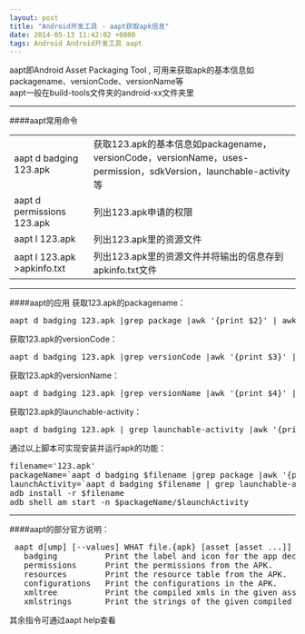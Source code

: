 ```yaml
---
layout: post
title: "Android开发工具 - aapt获取apk信息"
date: 2014-05-13 11:42:02 +0800
tags: Android Android开发工具 aapt
---
```


aapt即Android Asset Packaging Tool , 可用来获取apk的基本信息如packagename、versionCode、versionName等  
aapt一般在build-tools文件夹的android-xx文件夹里

***

####aapt常用命令  

<table>
   <tr>
      <td>aapt d badging 123.apk</td>
      <td>获取123.apk的基本信息如packagename，versionCode，versionName，uses-permission，sdkVersion，launchable-activity等</td>
   </tr>
   <tr>
      <td>aapt d permissions 123.apk</td>
      <td>列出123.apk申请的权限</td>
   </tr>
   <tr>
      <td>aapt l 123.apk</td>
      <td>列出123.apk里的资源文件</td>
   </tr>
   <tr>
      <td>aapt l 123.apk >apkinfo.txt</td>
      <td>列出123.apk里的资源文件并将输出的信息存到apkinfo.txt文件</td>
   </tr>
</table>

******

####aapt的应用
获取123.apk的packagename：
<pre class="mcode">
aapt d badging 123.apk |grep package |awk '{print $2}' | awk -F[\'] '{print $2}'
</pre>
获取123.apk的versionCode：
<pre class="mcode">
aapt d badging 123.apk |grep versionCode |awk '{print $3}' | awk -F[\'] '{print $2}'
</pre>
获取123.apk的versionName：
<pre class="mcode">
aapt d badging 123.apk |grep versionName |awk '{print $4}' | awk -F[\'] '{print $2}'
</pre>
获取123.apk的launchable-activity：
<pre class="mcode">
aapt d badging 123.apk | grep launchable-activity |awk '{print $2}' | awk -F[\'] '{print $2}'
</pre>
通过以上脚本可实现安装并运行apk的功能：
<pre class="mcode">
filename='123.apk'
packageName=`aapt d badging $filename |grep package |awk '{print $2}' | awk -F[\'] '{print $2}'`
launchActivity=`aapt d badging $filename | grep launchable-activity |awk '{print $2}' | awk -F[\'] '{print $2}'`
adb install -r $filename
adb shell am start -n $packageName/$launchActivity
</pre>

******

####aapt的部分官方说明：
<pre>
 aapt d[ump] [--values] WHAT file.{apk} [asset [asset ...]]
   badging          Print the label and icon for the app declared in APK.
   permissions      Print the permissions from the APK.
   resources        Print the resource table from the APK.
   configurations   Print the configurations in the APK.
   xmltree          Print the compiled xmls in the given assets.
   xmlstrings       Print the strings of the given compiled xml assets.
</pre>
其余指令可通过aapt help查看